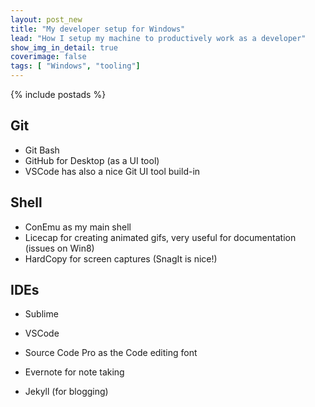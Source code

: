 ```yaml
---
layout: post_new
title: "My developer setup for Windows"
lead: "How I setup my machine to productively work as a developer"
show_img_in_detail: true
coverimage: false
tags: [ "Windows", "tooling"]
---
```


{% include postads %}

## Git

- Git Bash
- GitHub for Desktop (as a UI tool)
- VSCode has also a nice Git UI tool build-in

## Shell

- ConEmu as my main shell
- Licecap for creating animated gifs, very useful for documentation (issues on Win8)
- HardCopy for screen captures (SnagIt is nice!)

## IDEs

- Sublime
- VSCode
- Source Code Pro as the Code editing font


- Evernote for note taking
- Jekyll (for blogging)